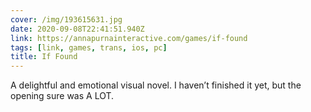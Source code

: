 ```yaml
---
cover: /img/193615631.jpg
date: 2020-09-08T22:41:51.940Z
link: https://annapurnainteractive.com/games/if-found
tags: [link, games, trans, ios, pc]
title: If Found
---
```


A delightful and emotional visual novel. I haven’t finished it yet, but the opening sure was A LOT.
